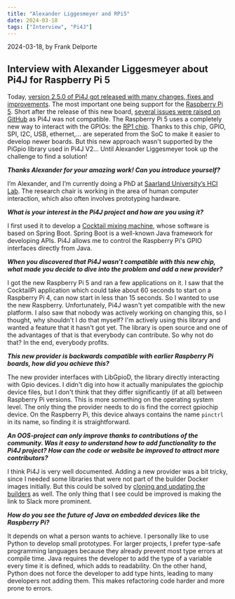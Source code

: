 ```yaml
---
title: "Alexander Liggesmeyer and RPi5"
date: 2024-03-18
tags: ["Interview", "Pi4J"]
---
```


2024-03-18, by Frank Delporte

## Interview with Alexander Liggesmeyer about Pi4J for Raspberry Pi 5

Today, [version 2.5.0 of Pi4J got released with many changes, fixes and improvements](/about/release-notes/). The most important one being support for the [Raspberry Pi 5](https://www.raspberrypi.com/products/raspberry-pi-5/). Short after the release of this new board, [several issues were raised on GitHub](https://github.com/Pi4J/pi4j/issues/321) as Pi4J was not compatible. The Raspberry Pi 5 uses a completely new way to interact with the GPIOs: the [RP1 chip](https://www.raspberrypi.com/documentation/microcontrollers/rp1.html). Thanks to this chip, GPIO, SPI, I2C, USB, ethernet,... are seperated from the SoC to make it easier to develop newer boards. But this new approach wasn't supported by the PiGpio library used in Pi4J V2... Until Alexander Liggesmeyer took up the challenge to find a solution!

_**Thanks Alexander for your amazing work! Can you introduce yourself?**_

I’m Alexander, and I’m currently doing a PhD at [Saarland University’s HCI Lab](https://hci.cs.uni-saarland.de/). The research chair is working in the area of human computer interaction, which also often involves prototyping hardware.

_**What is your interest in the Pi4J project and how are you using it?**_

I first used it to develop a [Cocktail mixing machine](https://pi4j.com/featured-projects/cocktail-maker-by-alex9849/), whose software is based on Spring Boot. Spring Boot is a well-known Java framework for developing APIs. Pi4J allows me to control the Raspberry Pi's GPIO interfaces directly from Java.

_**When you discovered that Pi4J wasn’t compatible with this new chip, what made you decide to dive into the problem and add a new provider?**_

I got the new Raspberry Pi 5 and ran a few applications on it. I saw that the CocktailPi application which could take about 60 seconds to start on a Raspberry Pi 4, can now start in less than 15 seconds. So I wanted to use the new Raspberry. Unfortunately, Pi4J wasn't yet compatible with the new platform. I also saw that nobody was actively working on changing this, so I thought, why shouldn't I do that myself? I'm actively using this library and wanted a feature that it hasn't got yet. The library is open source and one of the advantages of that is that everybody can contribute. So why not do that? In the end, everybody profits.

_**This new provider is backwards compatible with earlier Raspberry Pi boards, how did you achieve this?**_

The new provider interfaces with LibGpioD, the library directly interacting with Gpio devices. I didn't dig into how it actually manipulates the gpiochip device files, but I don't think that they differ significantly (if at all) between Raspberry Pi versions. This is more something on the operating system level. The only thing the provider needs to do is find the correct gpiochip device. On the Raspberry Pi, this device always contains the name `pinctrl` in its name, so finding it is straightforward.

_**An OOS-project can only improve thanks to contributions of the community. Was it easy to understand how to add functionality to the Pi4J project? How can the code or website be improved to attract more contributors?**_

I think Pi4J is very well documented. Adding a new provider was a bit tricky, since I needed some libraries that were not part of the builder Docker images initially. But this could be solved by [cloning and updating the builders](https://github.com/Pi4J/pi4j-docker) as well. The only thing that I see could be improved is making the link to Slack more prominent.

_**How do you see the future of Java on embedded devices like the Raspberry Pi?**_

It depends on what a person wants to achieve. I personally like to use Python to develop small prototypes. For larger projects, I prefer type-safe programming languages because they already prevent most type errors at compile time. Java requires the developer to add the type of a variable every time it is defined, which adds to readability. On the other hand, Python does not force the developer to add type hints, leading to many developers not adding them. This makes refactoring code harder and more prone to errors.

